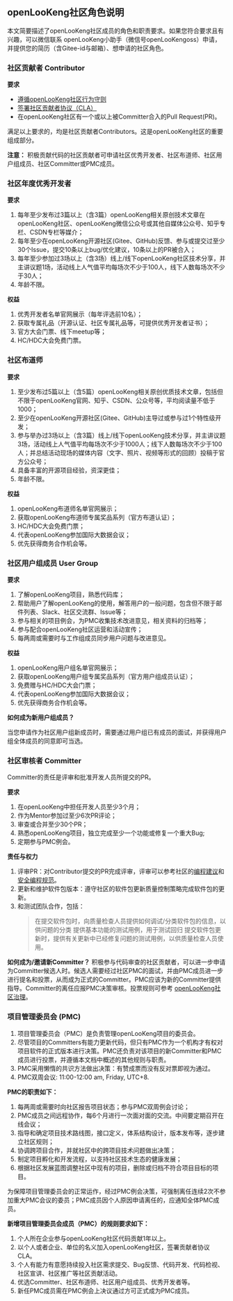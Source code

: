 
## openLooKeng社区角色说明

本文简要描述了openLooKeng社区成员的角色和职责要求。如果您符合要求且有兴趣，可以微信联系 openLooKeng小助手（微信号openLooKengoss）申请，并提供您的简历（含Gitee-id与邮箱）、想申请的社区角色。

### 社区贡献者 Contributor

**要求** 
+ [遵循openLooKeng社区行为守则](https://gitee.com/openlookeng/community/blob/master/code-of-conduct.md)
+ [签署社区贡献者协议（CLA）](https://clasign.osinfra.cn/sign/Z2l0ZWUlMkZvcGVubG9va2VuZw==)
+ 在openLooKeng社区有一个或以上被Committer合入的Pull Request(PR)。

满足以上要求的，均是社区贡献者Contributors。这是openLooKeng社区的重要组成部分。

**注意：** 积极贡献代码的社区贡献者可申请社区优秀开发者、社区布道师、社区用户组成员、社区Committer或PMC成员。


### 社区年度优秀开发者

**要求**

1. 每年至少发布过3篇以上（含3篇）openLooKeng相关原创技术文章在openLooKeng社区、openLooKeng微信公众号或其他自媒体公众号、知乎专栏、CSDN专栏等媒介； 
2. 每年至少在openLooKeng开源社区(Gitee、GitHub)反馈、参与或提交过至少30个Issue，提交10条以上bug/优化建议，10条以上的PR被合入；
3. 每年至少参加过3场以上（含3场）线上/线下openLooKeng社区技术分享，并主讲议题1场，活动线上人气值平均每场次不少于100人，线下人数每场次不少于30人；
4. 年龄不限。


**权益**
1. 优秀开发者名单官网展示（每年评选前10名）；
2. 获取专属礼品（开源认证、社区专属礼品等，可提供优秀开发者证书）；
3. 官方大会门票、线下meetup等；
4. HC/HDC大会免费门票。


### 社区布道师

**要求**
1. 至少发布过5篇以上（含5篇）openLooKeng相关原创优质技术文章，包括但不限于openLooKeng官网、知乎、CSDN、公众号等，平均阅读量不低于1000；
2. 至少在openLooKeng开源社区(Gitee、GitHub)主导过或参与过1个特性级开发；
3. 参与举办过3场以上（含3篇）线上/线下openLooKeng技术分享，并主讲议题3场，活动线上人气值平均每场次不少于1000人；线下人数每场次不少于100人；并总结活动现场的媒体内容（文字、照片、视频等形式的回顾）投稿于官方公众号；
4. 具备丰富的开源项目经验，资深更佳；
5. 年龄不限。

**权益**
1. openLooKeng布道师名单官网展示；
2. 获取openLooKeng布道师专属奖品系列（官方布道认证）；
3. HC/HDC大会免费门票；
4. 代表openLooKeng参加国际大数据会议；
5. 优先获得商务合作机会等。


### 社区用户组成员 User Group

**要求** 
1. 了解openLooKeng项目，熟悉代码库；
2. 帮助用户了解openLooKeng的使用，解答用户的一般问题，包含但不限于邮件列表、Slack、社区交流群、Issue等；
3. 参与相关的项目例会，为PMC收集技术改进意见，相关资料的归档等；
4. 参与配合openLooKeng社区运营和活动宣传；
5. 每两周或需要时与工作组成员同步用户问题与改进意见。

**权益**
1. openLooKeng用户组名单官网展示；
2. 获取openLooKeng用户组专属奖品系列（官方用户组成员认证）；
3. 免费赠与HC/HDC大会门票；
4. 代表openLooKeng参加国际大数据会议；
5. 优先获得商务合作机会等。

**如何成为新用户组成员？**

当您申请作为社区用户组新成员时，需要通过用户组已有成员的面试，并获得用户组全体成员的同意即可当选。
 
### 社区审核者 Committer

Committer的责任是评审和批准开发人员所提交的PR。

**要求** 
1. 在openLooKeng中担任开发人员至少3个月；
2. 作为Mentor参加过至少6次PR评论；
3. 审查或合并至少30个PR；
4. 熟悉openLooKeng项目，独立完成至少一个功能或修复一个重大Bug;
5. 定期参与PMC例会。

**责任与权力**

1. 评审PR：对Contributor提交的PR完成评审，评审可以参考社区的[编程建议](https://gitee.com/openlookeng/hetu-core/wikis/Security/openLooKeng%E5%AE%89%E5%85%A8%E7%BC%96%E7%A8%8B%E6%8C%87%E5%8D%97)和[安全编程规范](https://gitee.com/openlookeng/hetu-core/wikis/Security/openLooKeng%E5%AE%89%E5%85%A8%E8%AE%BE%E8%AE%A1%E6%8C%87%E5%8D%97)。
2. 更新和维护软件包版本：遵守社区的软件包更新质量控制策略完成软件包的更新。
3. 和测试团队合作，包括：
    >在提交软件包时，向质量检查人员提供如何调试/分类软件包的信息，以供问题的分类
    >提供基本功能的测试用例，用于测试回归
    >提交软件包更新时，提供有关更新中已经修复问题的测试用例，以供质量检查人员使用。

**如何成为/邀请新Committer？** 
积极参与代码审查的社区贡献者，可以进一步申请为Committer候选人时。候选人需要经过社区PMC的面试，并由PMC成员进一步进行提名和投票，从而成为正式的Committer。PMC应该为新的Committer提供指导。Committer的离任应报PMC决策审核。投票规则可参考 [openLooKeng社区治理](https://gitee.com/openlookeng/community/blob/master/governance_cn.md)。

### 项目管理委员会 (PMC)

1. 项目管理委员会（PMC）是负责管理openLooKeng项目的委员会。
2. 尽管项目的Committers有能力更新代码，但只有PMC作为一个机构才有权对项目软件的正式版本进行决策。PMC还负责对该项目的新Committer和PMC成员进行投票，并遵循本文档中概述的其他规则与职责。
3. PMC采用懒惰的共识方法做出决策：有赞成票而没有反对票即视为通过。
4. PMC双周会议: 11:00-12:00 am, Friday, UTC+8.


**PMC的职责如下：** 
1. 每两周或需要时向社区报告项目状态；参与PMC双周例会讨论；
2. PMC成员之间远程协作，每6个月进行一次面对面的交流。中间要定期召开在线会议；
3. 指导和确定项目技术路线图，接口定义，体系结构设计，版本发布等，逐步建立社区规则；
4. 协调跨项目合作，并就社区中的跨项目技术问题做出决策；
5. 制定项目孵化和开发流程，以支持社区技术生态的健康发展；
6. 根据社区发展蓝图调整社区中现有的项目，删除或归档不符合项目目标的项目。

为保障项目管理委员会的正常运作，经过PMC例会决策，可强制离任连续2次不参加重大PMC会议的委员；PMC成员因个人原因申请离任的，应通知全体PMC成员。

**新增项目管理委员会成员（PMC）的规则要求如下：**
1. 个人所在企业参与openLooKeng社区代码贡献1年以上。
2. 以个人或者企业、单位的名义加入openLooKeng社区，签署贡献者协议CLA。
3. 个人有能力有意愿持续投入社区需求提交、Bug反馈、代码开发、代码检视、社区宣讲、社区推广等社区贡献活动。
4. 优选Committer、社区布道师、社区用户组成员、优秀开发者等。
5. 新任PMC成员需在PMC例会上决议通过方可正式成为PMC成员。











